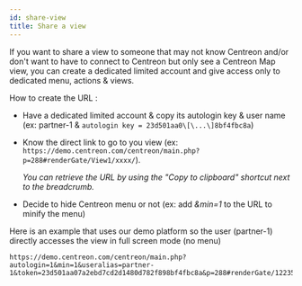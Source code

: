 ```yaml
---
id: share-view
title: Share a view
---
```


If you want to share a view to someone that may not know Centreon and/or don't
want to have to connect to Centreon but only see a Centreon Map view, you can
create a dedicated limited account and give access only to dedicated menu,
actions & views.

How to create the URL :

  - Have a dedicated limited account & copy its autologin key & user name (ex:
    partner-1 & `autologin key = 23d501aa0\[\...\]8bf4fbc8a`)

  - Know the direct link to go to you view (ex:
    `https://demo.centreon.com/centreon/main.php?p=288#renderGate/View1/xxxx/`).

    *You can retrieve the URL by using the "Copy to clipboard" shortcut next to
    the breadcrumb.*

  - Decide to hide Centreon menu or not (ex: add *\&min=1* to the URL to minify
    the menu)

Here is an example that uses our demo platform so the user (partner-1) directly
accesses the view in full screen mode (no menu)

    https://demo.centreon.com/centreon/main.php?autologin=1&min=1&useralias=partner-1&token=23d501aa07a2ebd7cd2d1480d782f898bf4fbc8a&p=288#renderGate/122355/122354/HILLMORE%20Insurance
